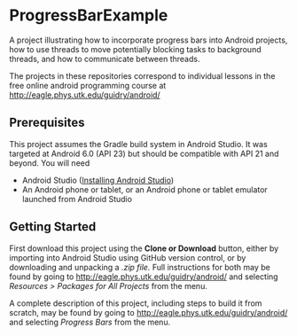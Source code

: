 # ProgressBarExample
A project illustrating how to incorporate progress bars into Android projects, how to use threads to move potentially blocking tasks to background threads, and how to communicate between threads.

The projects in these repositories correspond to individual lessons in the free online android programming course 
at http://eagle.phys.utk.edu/guidry/android/ 

## Prerequisites
This project assumes the Gradle build system in Android Studio. It was targeted at Android 6.0 (API 23) 
but should be compatible with API 21 and beyond.  You will need

 - Android Studio (<a href="https://developer.android.com/studio/install.html" target="_new">Installing Android Studio</a>)
 - An Android phone or tablet, or an Android phone or tablet emulator launched from Android Studio

## Getting Started
First download this project using the <b>Clone or Download</b> button, either by importing 
into Android Studio using GitHub version control, or by downloading and unpacking a <i>.zip file.</i> Full instructions for both may be found by going to 
http://eagle.phys.utk.edu/guidry/android/ and selecting <i>Resources > Packages for All Projects</i> from the menu.

A complete description of this project, including steps to build it from scratch, 
may be found by going to http://eagle.phys.utk.edu/guidry/android/ and selecting <em>Progress Bars</em> from the menu.
